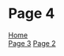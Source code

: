 <h1> Page 4  </h1>
<p> 
  <a href="index.html">Home</a> <br>
  <a href="page3.html">Page 3</a>
  <a href="page3.html">Page 2</a> <br>
</p>
